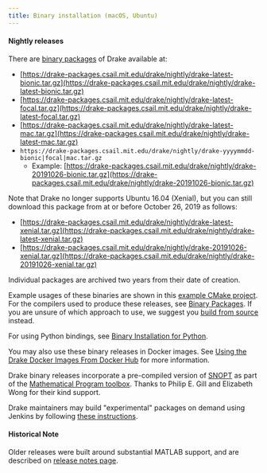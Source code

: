 ```yaml
---
title: Binary installation (macOS, Ubuntu)
---
```


#### Nightly releases

There are [binary packages](https://github.com/RobotLocomotion/drake/issues/1766#issuecomment-318955338) of Drake available at:

* [https://drake-packages.csail.mit.edu/drake/nightly/drake-latest-bionic.tar.gz](https://drake-packages.csail.mit.edu/drake/nightly/drake-latest-bionic.tar.gz)
* [https://drake-packages.csail.mit.edu/drake/nightly/drake-latest-focal.tar.gz](https://drake-packages.csail.mit.edu/drake/nightly/drake-latest-focal.tar.gz)
* [https://drake-packages.csail.mit.edu/drake/nightly/drake-latest-mac.tar.gz](https://drake-packages.csail.mit.edu/drake/nightly/drake-latest-mac.tar.gz)
* `https://drake-packages.csail.mit.edu/drake/nightly/drake-yyyymmdd-bionic|focal|mac.tar.gz`
    * Example: [https://drake-packages.csail.mit.edu/drake/nightly/drake-20191026-bionic.tar.gz](https://drake-packages.csail.mit.edu/drake/nightly/drake-20191026-bionic.tar.gz)


Note that Drake no longer supports Ubuntu 16.04 (Xenial), but you can still
download this package from at or before October 26, 2019 as follows:

* [https://drake-packages.csail.mit.edu/drake/nightly/drake-latest-xenial.tar.gz](https://drake-packages.csail.mit.edu/drake/nightly/drake-latest-xenial.tar.gz)
* [https://drake-packages.csail.mit.edu/drake/nightly/drake-20191026-xenial.tar.gz](https://drake-packages.csail.mit.edu/drake/nightly/drake-20191026-xenial.tar.gz)

Individual packages are archived two years from their date of creation.

Example usages of these binaries are shown in this [example CMake project](https://github.com/RobotLocomotion/drake-external-examples/tree/master/drake_cmake_installed).
For the compilers used to produce these releases, see [Binary Packages](/developers.html#binary-packages).
If you are unsure of which approach to use, we suggest you [build from source](/from_source.html)
instead.

For using Python bindings, see [Binary Installation for Python](/python_bindings.html#installation).

You may also use these binary releases in Docker images. See [Using the Drake Docker Images From Docker Hub](/docker.html)
for more information.

Drake binary releases incorporate a pre-compiled version of
[SNOPT](https://ccom.ucsd.edu/~optimizers/solvers/snopt/) as part of the
[Mathematical Program toolbox](https://drake.mit.edu/doxygen_cxx/group__solvers.html).
Thanks to Philip E. Gill and Elizabeth Wong for their kind support.

Drake maintainers may build "experimental" packages on demand using Jenkins by
following [these instructions](/jenkins.html#building-binary-packages-on-demand).

#### Historical Note

Older releases were built around substantial MATLAB support, and are
described on [release notes page](/release_notes/older_releases.html#older-releases).
